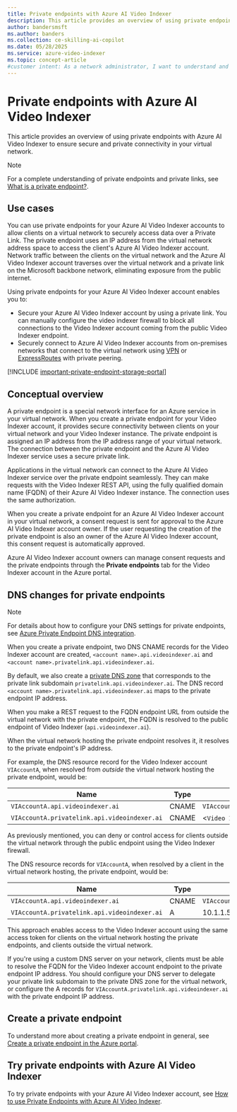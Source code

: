 ```yaml
---
title: Private endpoints with Azure AI Video Indexer
description: This article provides an overview of using private endpoints with Azure AI Video Indexer to ensure secure and private connectivity in your virtual network.
author: bandersmsft
ms.author: banders
ms.collection: ce-skilling-ai-copilot
ms.date: 05/28/2025
ms.service: azure-video-indexer
ms.topic: concept-article
#customer intent: As a network administrator, I want to understand and implement private endpoints for Azure AI Video Indexer to ensure secure and private connectivity within my virtual network.
---
```


# Private endpoints with Azure AI Video Indexer

This article provides an overview of using private endpoints with Azure AI Video Indexer to ensure secure and private connectivity in your virtual network.

> [!NOTE]
> For a complete understanding of private endpoints and private links, see [What is a private endpoint?](/azure/private-link/private-endpoint-overview).

## Use cases

You can use private endpoints for your Azure AI Video Indexer accounts to allow clients on a virtual network to securely access data over a Private Link. The private endpoint uses an IP address from the virtual network address space to access the client's Azure AI Video Indexer account. Network traffic between the clients on the virtual network and the Azure AI Video Indexer account traverses over the virtual network and a private link on the Microsoft backbone network, eliminating exposure from the public internet.

Using private endpoints for your Azure AI Video Indexer account enables you to:

- Secure your Azure AI Video Indexer account by using a private link. You can manually configure the video indexer firewall to block all connections to the Video Indexer account coming from the public Video Indexer endpoint.
- Securely connect to Azure AI Video Indexer accounts from on-premises networks that connect to the virtual network using [VPN](/azure/vpn-gateway/vpn-gateway-about-vpngateways) or [ExpressRoutes](/azure/expressroute/expressroute-locations) with private peering.

[!INCLUDE [important-private-endpoint-storage-portal](includes/important-private-endpoint-storage-portal.md)]

## Conceptual overview

A private endpoint is a special network interface for an Azure service in your virtual network. When you create a private endpoint for your Video Indexer account, it provides secure connectivity between clients on your virtual network and your Video Indexer instance. The private endpoint is assigned an IP address from the IP address range of your virtual network. The connection between the private endpoint and the Azure AI Video Indexer service uses a secure private link.

Applications in the virtual network can connect to the Azure AI Video Indexer service over the private endpoint seamlessly. They can make requests with the Video Indexer REST API, using the fully qualified domain name (FQDN) of their Azure AI Video Indexer instance. The connection uses the same authorization.

When you create a private endpoint for an Azure AI Video Indexer account in your virtual network, a consent request is sent for approval to the Azure AI Video Indexer account owner. If the user requesting the creation of the private endpoint is also an owner of the Azure AI Video Indexer account, this consent request is automatically approved.

Azure AI Video Indexer account owners can manage consent requests and the private endpoints through the **Private endpoints** tab for the Video Indexer account in the Azure portal.

## DNS changes for private endpoints

>[!NOTE]
> For details about how to configure your DNS settings for private endpoints, see [Azure Private Endpoint DNS integration](/azure/private-link/private-endpoint-dns-integration).

When you create a private endpoint, two DNS CNAME records for the Video Indexer account are created, `<account name>.api.videoindexer.ai` and `<account name>.privatelink.api.videoindexer.ai`.

By default, we also create a [private DNS zone](/azure/dns/private-dns-overview) that corresponds to the private link subdomain `privatelink.api.videoindexer.ai`. The DNS record `<account name>.privatelink.api.videoindexer.ai` maps to the private endpoint IP address.

When you make a REST request to the FQDN endpoint URL from outside the virtual network with the private endpoint, the FQDN is resolved to the public endpoint of Video Indexer (`api.videoindexer.ai`). 

When the virtual network hosting the private endpoint resolves it, it resolves to the private endpoint's IP address.

For example, the DNS resource record for the Video Indexer account `VIAccountA`, when resolved from *outside* the virtual network hosting the private endpoint, would be:

| Name | Type | Value |
| ---- | ---- | ----- |
| `VIAccountA.api.videoindexer.ai` | CNAME | `VIAccountA.privatelink.api.videoindexer.ai`|
| `VIAccountA.privatelink.api.videoindexer.ai` | CNAME | <`Video Indexer public endpoint`> |
 
As previously mentioned, you can deny or control access for clients outside the virtual network through the public endpoint using the Video Indexer firewall.

The DNS resource records for `VIAccountA`, when resolved by a client in the virtual network hosting, the private endpoint, would be:

| Name | Type | Value |
| ---- | ---- | ----- |
| `VIAccountA.api.videoindexer.ai`| CNAME |	`VIAccountA.privatelink.api.videoindexer.ai` |
| `VIAccountA.privatelink.api.videoindexer.ai`	| A | 10.1.1.5 |
 
This approach enables access to the Video Indexer account using the same access token for clients on the virtual network hosting the private endpoints, and clients outside the virtual network.

If you're using a custom DNS server on your network, clients must be able to resolve the FQDN for the Video Indexer account endpoint to the private endpoint IP address. You should configure your DNS server to delegate your private link subdomain to the private DNS zone for the virtual network, or configure the A records for `VIAccountA.privatelink.api.videoindexer.ai` with the private endpoint IP address.

## Create a private endpoint

To understand more about creating a private endpoint in general, see [Create a private endpoint in the Azure portal](/azure/private-link/create-private-endpoint-portal?tabs=dynamic-ip).

## Try private endpoints with Azure AI Video Indexer

To try private endpoints with your Azure AI Video Indexer account, see [How to use Private Endpoints with Azure AI Video Indexer](private-endpoint-how-to.md).